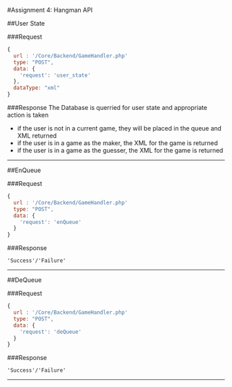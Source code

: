 #Assignment 4: Hangman API

##User State

###Request
```javascript
{
  url : '/Core/Backend/GameHandler.php'
  type: "POST",
  data: {
    'request': 'user_state'
  },
  dataType: "xml"
}
```

###Response
The Database is querried for user state and appropriate action is taken

* if the user is not in a current game, they will be placed in the queue and XML returned
* if the user is in a game as the maker, the XML for the game is returned
* if the user is in a game as the guesser, the XML for the game is returned

------------------------------------------------

##EnQueue

###Request
```javascript
{
  url : '/Core/Backend/GameHandler.php'
  type: "POST",
  data: {
    'request': 'enQueue'
  }
}
```

###Response
```
'Success'/'Failure'
```

------------------------------------------------

##DeQueue

###Request
```javascript
{
  url : '/Core/Backend/GameHandler.php'
  type: "POST",
  data: {
    'request': 'deQueue'
  }
}
```

###Response
```
'Success'/'Failure'
```
-----------------------------------------------
